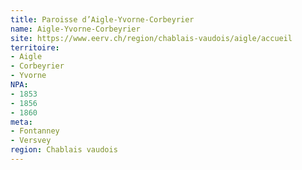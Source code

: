```yaml
---
title: Paroisse d’Aigle-Yvorne-Corbeyrier
name: Aigle-Yvorne-Corbeyrier
site: https://www.eerv.ch/region/chablais-vaudois/aigle/accueil
territoire:
- Aigle
- Corbeyrier
- Yvorne
NPA:
- 1853
- 1856
- 1860
meta:
- Fontanney
- Versvey
region: Chablais vaudois
---
```

